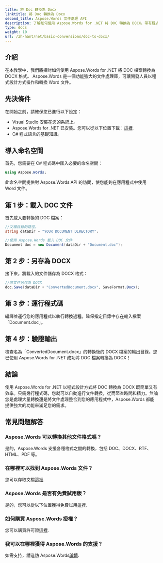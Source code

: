 ```yaml
---
title: 將 Doc 轉換為 Docx
linktitle: 將 Doc 轉換為 Docx
second_title: Aspose.Words 文件處理 API
description: 了解如何使用 Aspose.Words for .NET 將 DOC 轉換為 DOCX。帶有程式碼範例的分步指南。非常適合開發人員。
type: docs
weight: 10
url: /zh-hant/net/basic-conversions/doc-to-docx/
---
```

## 介紹

在本教學中，我們將探討如何使用 Aspose.Words for .NET 將 DOC 檔案轉換為 DOCX 格式。 Aspose.Words 是一個功能強大的文件處理庫，可讓開發人員以程式設計方式操作和轉換 Word 文件。

## 先決條件

在開始之前，請確保您已進行以下設定：
- Visual Studio 安裝在您的系統上。
-  Aspose.Words for .NET 已安裝。您可以從以下位置下載：[這裡](https://releases.aspose.com/words/net/).
- C# 程式語言的基礎知識。

## 導入命名空間

首先，您需要在 C# 程式碼中匯入必要的命名空間：
```csharp
using Aspose.Words;
```

此命名空間提供對 Aspose.Words API 的訪問，使您能夠在應用程式中使用 Word 文件。

## 第 1 步：載入 DOC 文件

首先載入要轉換的 DOC 檔案：
```csharp
//文檔目錄的路徑。
string dataDir = "YOUR DOCUMENT DIRECTORY";

//使用 Aspose.Words 載入 DOC 文件
Document doc = new Document(dataDir + "Document.doc");
```

## 第 2 步：另存為 DOCX

接下來，將載入的文件儲存為 DOCX 格式：
```csharp
//將文件另存為 DOCX
doc.Save(dataDir + "ConvertedDocument.docx", SaveFormat.Docx);
```

## 第 3 步：運行程式碼

編譯並運行您的應用程式以執行轉換過程。確保指定目錄中存在輸入檔案「Document.doc」。

## 第 4 步：驗證輸出

檢查名為「ConvertedDocument.docx」的轉換後的 DOCX 檔案的輸出目錄。您已使用 Aspose.Words for .NET 成功將 DOC 檔案轉換為 DOCX！

## 結論

使用 Aspose.Words for .NET 以程式設計方式將 DOC 轉換為 DOCX 既簡單又有效率。只需幾行程式碼，您就可以自動進行文件轉換，從而節省時間和精力。無論您是處理大量轉換還是將文件處理整合到您的應用程式中，Aspose.Words 都能提供強大的功能來滿足您的需求。

## 常見問題解答

### Aspose.Words 可以轉換其他文件格式嗎？
是的，Aspose.Words 支援各種格式之間的轉換，包括 DOC、DOCX、RTF、HTML、PDF 等。

### 在哪裡可以找到 Aspose.Words 文件？
您可以存取文檔[這裡](https://reference.aspose.com/words/net/).

### Aspose.Words 是否有免費試用版？
是的，您可以從以下位置獲得免費試用[這裡](https://releases.aspose.com/).

### 如何購買 Aspose.Words 授權？
您可以購買許可證[這裡](https://purchase.aspose.com/buy).

### 我可以在哪裡獲得 Aspose.Words 的支援？
如需支持，請造訪 Aspose.Words[論壇](https://forum.aspose.com/c/words/8).
